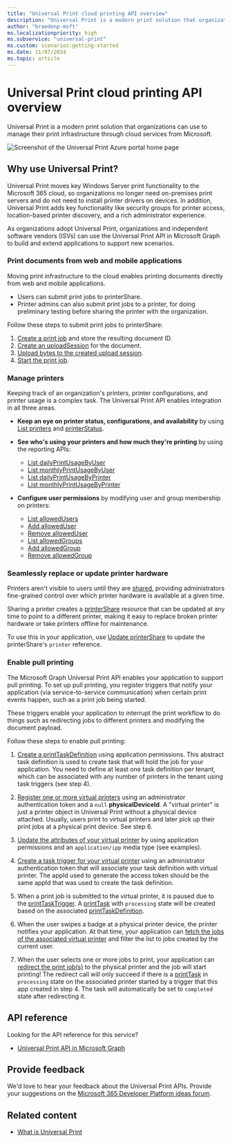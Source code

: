 ```yaml
---
title: "Universal Print cloud printing API overview"
description: "Universal Print is a modern print solution that organizations can use to manage their print infrastructure through cloud services from Microsoft."
author: "braedenp-msft"
ms.localizationpriority: high
ms.subservice: "universal-print"
ms.custom: scenarios:getting-started
ms.date: 11/07/2024
ms.topic: article
---
```


# Universal Print cloud printing API overview

Universal Print is a modern print solution that organizations can use to manage their print infrastructure through cloud services from Microsoft.

![Screenshot of the Universal Print Azure portal home page](images/universal-print-portal-homepage.png)

## Why use Universal Print?

Universal Print moves key Windows Server print functionality to the Microsoft 365 cloud, so organizations no longer need on-premises print servers and do not need to install printer drivers on devices. In addition, Universal Print adds key functionality like security groups for printer access, location-based printer discovery, and a rich administrator experience.

As organizations adopt Universal Print, organizations and independent software vendors (ISVs) can use the Universal Print API in Microsoft Graph to build and extend applications to support new scenarios.

### Print documents from web and mobile applications

Moving print infrastructure to the cloud enables printing documents directly from web and mobile applications.
- Users can submit print jobs to printerShare.
- Printer admins can also submit print jobs to a printer, for doing preliminary testing before sharing the printer with the organization.

Follow these steps to submit print jobs to printerShare:

1. [Create a print job](/graph/api/printershare-post-jobs) and store the resulting document ID.
2. [Create an uploadSession](/graph/api/printdocument-createuploadsession) for the document. 
3. [Upload bytes to the created upload session](./upload-data-to-upload-session.md).
4. [Start the print job](/graph/api/printjob-start).

### Manage printers

Keeping track of an organization's printers, printer configurations, and printer usage is a complex task. The Universal Print API enables integration in all three areas.

* **Keep an eye on printer status, configurations, and availability** by using [List printers](/graph/api/print-list-printers) and [printerStatus](/graph/api/resources/printerstatus).

* **See who's using your printers and how much they're printing** by using the reporting APIs:
  * [List dailyPrintUsageByUser](/graph/api/reportroot-list-dailyprintusagebyuser)
  * [List monthlyPrintUsageByUser](/graph/api/reportroot-list-monthlyprintusagebyuser)
  * [List dailyPrintUsageByPrinter](/graph/api/reportroot-list-dailyprintusagebyprinter)
  * [List monthlyPrintUsageByPrinter](/graph/api/reportroot-list-monthlyprintusagebyprinter)

* **Configure user permissions** by modifying user and group membership on printers:
  * [List allowedUsers](/graph/api/printershare-list-allowedusers)
  * [Add allowedUser](/graph/api/printershare-post-allowedusers)
  * [Remove allowedUser](/graph/api/printershare-delete-alloweduser)
  * [List allowedGroups](/graph/api/printershare-list-allowedgroups)
  * [Add allowedGroup](/graph/api/printershare-post-allowedgroups)
  * [Remove allowedGroup](/graph/api/printershare-delete-allowedgroup)

### Seamlessly replace or update printer hardware

Printers aren't visible to users until they are [shared](/graph/api/print-post-shares), providing administrators fine-grained control over which printer hardware is available at a given time.

Sharing a printer creates a [printerShare](/graph/api/resources/printershare) resource that can be updated at any time to point to a different printer, making it easy to replace broken printer hardware or take printers offline for maintenance.

To use this in your application, use [Update printerShare](/graph/api/printershare-update) to update the printerShare's `printer` reference.

### Enable pull printing

The Microsoft Graph Universal Print API enables your application to support pull printing. To set up pull printing, you register triggers that notify your application (via service-to-service communication) when certain print events happen, such as a print job being started.

These triggers enable your application to interrupt the print workflow to do things such as redirecting jobs to different printers and modifying the document payload.

Follow these steps to enable pull printing:

1. [Create a printTaskDefinition](/graph/api/print-post-taskdefinitions) using application permissions. This abstract task definition is used to create task that will hold the job for your application. You need to define at least one task definition per tenant, which can be associated with any number of printers in the tenant using task triggers (see step 4).

2. [Register one or more virtual printers](/graph/api/printer-create) using an administrator authentication token and a `null` **physicalDeviceId**. A "virtual printer" is just a printer object in Universal Print without a physical device attached. Usually, users print to virtual printers and later pick up their print jobs at a physical print device. See step 6.

3. [Update the attributes of your virtual printer](/graph/api/printer-update) by using application permissions and an `application/ipp` media type (see examples).

4. [Create a task trigger for your virtual printer](/graph/api/printer-post-tasktriggers) using an administrator authentication token that will associate your task definition with virtual printer. The appId used to generate the access token should be the same appId that was used to create the task definition.

5. When a print job is submitted to the virtual printer, it is paused due to the [printTaskTrigger](/graph/api/resources/printtasktrigger). A [printTask](/graph/api/resources/printtask) with `processing` state will be created based on the associated [printTaskDefinition](/graph/api/resources/printtaskdefinition).

6. When the user swipes a badge at a physical printer device, the printer notifies your application. At that time, your application can [fetch the jobs of the associated virtual printer](/graph/api/printer-list-jobs) and filter the list to jobs created by the current user.

7. When the user selects one or more jobs to print, your application can [redirect the print job(s)](/graph/api/printjob-redirect) to the physical printer and the job will start printing! The redirect call will only succeed if there is a [printTask](/graph/api/resources/printtask) in `processing` state on the associated printer started by a trigger that this app created in step 4. The task will automatically be set to `completed` state after redirecting it.

## API reference
Looking for the API reference for this service?

- [Universal Print API in Microsoft Graph](/graph/api/resources/print)

## Provide feedback

We'd love to hear your feedback about the Universal Print APIs. Provide your suggestions on the [Microsoft 365 Developer Platform ideas forum](https://techcommunity.microsoft.com/t5/microsoft-365-developer-platform/idb-p/Microsoft365DeveloperPlatform/label-name/Microsoft%20Graph).

## Related content

- [What is Universal Print](/universal-print/fundamentals/universal-print-whatis)
